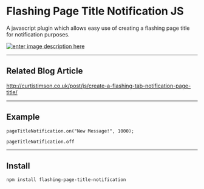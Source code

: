 # Flashing Page Title Notification JS

A javascript plugin which allows easy use of creating a flashing page title for notification purposes.

[![enter image description here][1]][1]


  [1]: http://i.stack.imgur.com/e2O3j.gif

  -----------------

## Related Blog Article

http://curtistimson.co.uk/post/js/create-a-flashing-tab-notification-page-title/

-----------------

## Example

```
pageTitleNotification.on("New Message!", 1000);

pageTitleNotification.off
```

--------------------

## Install

```
npm install flashing-page-title-notification
```
